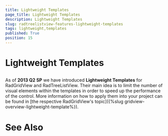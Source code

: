 ```yaml
---
title: Lightweight Templates
page_title: Lightweight Templates
description: Lightweight Templates
slug: radtreelistview-features-lightweight-templates
tags: lightweight,templates
published: True
position: 15
---
```


# Lightweight Templates



## 

As of __2013 Q2 SP__ we have introduced __Lightweight Templates__ for RadGridView and RadTreeListView. Their main idea is to limit the number of visual elements within the templates in order to speed up the performance of the control. More information on how to apply them into your project can be found in
          [the respective RadGridView's topic]({%slug gridview-overview-lightweight-template%}).
        

# See Also
